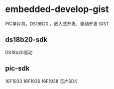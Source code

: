 # embedded-develop-gist
PIC单片机，DS18B20 ，嵌入式开发，驱动开发 GIST

## ds18b20-sdk
DS18b20驱动

## pic-sdk
16F1933 16F1936 16F1938 芯片SDK
